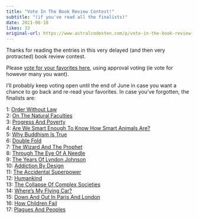 ```yaml
---
title: "Vote In The Book Review Contest!"
subtitle: "(if you've read all the finalists)"
date: 2021-06-18
likes: 33
original-url: https://www.astralcodexten.com/p/vote-in-the-book-review-contest
---
```

Thanks for reading the entries in this very delayed (and then very protracted) book review contest. 

Please [vote for your favorites here](https://forms.gle/cHmGt859uyBb6Nns5), using approval voting (ie vote for however many you want).

I’ll probably keep voting open until the end of June in case you want a chance to go back and re-read your favorites. In case you’ve forgotten, the finalists are:

1: [Order Without Law](https://astralcodexten.substack.com/p/your-book-review-order-without-law)   
2: [On The Natural Faculties](https://astralcodexten.substack.com/p/your-book-review-on-the-natural-faculties)   
3: [Progress And Poverty](https://astralcodexten.substack.com/p/your-book-review-progress-and-poverty)   
4: [Are We Smart Enough To Know How Smart Animals Are?](https://astralcodexten.substack.com/p/your-book-review-are-we-smart-enough)  
5: [Why Buddhism Is True](https://astralcodexten.substack.com/p/your-book-review-why-buddhism-is)   
6: [Double Fold](https://astralcodexten.substack.com/p/your-book-review-double-fold)   
7: [The Wizard And The Prophet](https://astralcodexten.substack.com/p/your-book-review-the-wizard-and-the)   
8: [Through The Eye Of A Needle](https://astralcodexten.substack.com/p/your-book-review-through-the-eye)   
9: [The Years Of Lyndon Johnson](https://astralcodexten.substack.com/p/your-book-review-the-years-of-lyndon)  
10: [Addiction By Design](https://astralcodexten.substack.com/p/your-book-review-addiction-by-design)  
11: [The Accidental Superpower](https://astralcodexten.substack.com/p/your-book-review-the-accidental-superpower)  
12: [Humankind](https://astralcodexten.substack.com/p/your-book-review-humankind)  
13: [The Collapse Of Complex Societies](https://astralcodexten.substack.com/p/your-book-review-the-collapse-of)  
14: [Where’s My Flying Car?](https://astralcodexten.substack.com/p/your-book-review-wheres-my-flying)  
15: [Down And Out In Paris And London](https://astralcodexten.substack.com/p/your-book-review-down-and-out-in)  
16: [How Children Fail](https://astralcodexten.substack.com/p/your-book-review-how-children-fail)  
17: [Plagues And Peoples](https://astralcodexten.substack.com/p/your-book-review-plagues-and-peoples)
